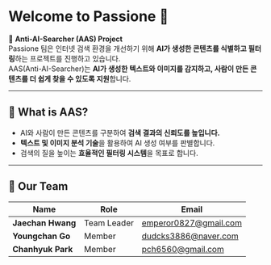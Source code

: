 # Welcome to Passione 👑

🚀 **Anti-AI-Searcher (AAS) Project**  
Passione 팀은 인터넷 검색 환경을 개선하기 위해 **AI가 생성한 콘텐츠를 식별하고 필터링**하는 프로젝트를 진행하고 있습니다.  
AAS(Anti-AI-Searcher)는 **AI가 생성한 텍스트와 이미지를 감지하고, 사람이 만든 콘텐츠를 더 쉽게 찾을 수 있도록 지원**합니다.

---

## 🌟 What is AAS?
- AI와 사람이 만든 콘텐츠를 구분하여 **검색 결과의 신뢰도를 높입니다.**
- **텍스트 및 이미지 분석 기술**을 활용하여 AI 생성 여부를 판별합니다.
- 검색의 질을 높이는 **효율적인 필터링 시스템**을 목표로 합니다.

---

## 👥 Our Team
| Name           | Role          | Email                   |
|--------------|--------------|-------------------------|
| **Jaechan Hwang**  | Team Leader | emperor0827@gmail.com  |
| **Youngchan Go**   | Member      | dudcks3886@naver.com   |
| **Chanhyuk Park**  | Member      | pch6560@gmail.com      |

